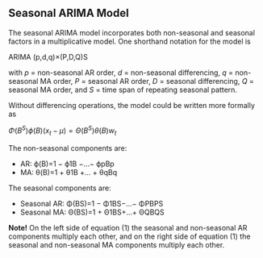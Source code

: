 ## Seasonal ARIMA Model

The seasonal ARIMA model incorporates both non-seasonal and seasonal factors in a multiplicative model. One shorthand notation for the model is

ARIMA (p,d,q)×(P,D,Q)S

with *p* = non-seasonal AR order, *d* = non-seasonal differencing, *q* = non-seasonal MA order, *P* = seasonal AR order, *D* = seasonal differencing, *Q* = seasonal MA order, and *S* = time span of repeating seasonal pattern.

Without differencing operations, the model could be written more formally as

$\Phi(B^S)\phi(B)(x_t-\mu)=\Theta(B^S)\theta(B)w_t$

The non-seasonal components are:

- AR:  ϕ(B)=1 − ϕ1B −…− ϕpBp 
- MA:  θ(B)=1 + θ1B +… +  θqBq 

The seasonal components are:

- Seasonal AR: Φ(BS)=1 − Φ1BS−…− ΦPBPS 
- Seasonal MA: Θ(BS)=1 + Θ1BS+…+ ΘQBQS

**Note!**
On the left side of equation (1) the seasonal and non-seasonal AR components multiply each other, and on the right side of equation (1) the seasonal and non-seasonal MA components multiply each other.